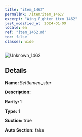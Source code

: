 ```yaml
---
title: "item_1462"
permalink: /item/item_1462/
excerpt: "Wing Fighter item_1462"
last_modified_at: 2024-01-09
locale: en
ref: "item_1462.md"
toc: false
classes: wide
---
```



 ![Unknown_1462](/images/item/Settlement_star_p.png)



## Details

 **Name:** *Settlement_star* 

 **Description:** 

 **Rarity:** 1 

 **Type:** 1 

 **Suction:** true 

 **Auto Suction:** false 


